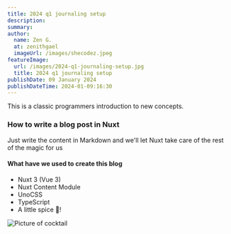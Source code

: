 ```yaml
---
title: 2024 q1 journaling setup
description:
summary:
author:
  name: Zen G.
  at: zenithgael
  imageUrl: /images/shecodez.jpeg
featureImage:
  url: /images/2024-q1-journaling-setup.jpg
  title: 2024 q1 journaling setup
publishDate: 09 January 2024
publishDateTime: 2024-01-09:16:30
---
```


This is a classic programmers introduction to new concepts.

### How to write a blog post in Nuxt

Just write the content in Markdown and we'll let Nuxt take care of the rest of the magic for us

#### What have we used to create this blog

- Nuxt 3 (Vue 3)
- Nuxt Content Module
- UnoCSS
- TypeScript
- A little spice 🥵!

![Picture of cocktail](/images/fireball-highball.jpg)
